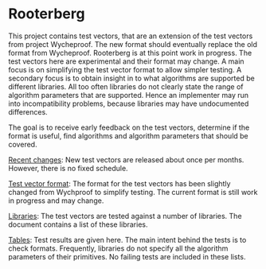 # Rooterberg

This project contains test vectors, that are an extension of the test vectors from project Wycheproof.
The new format should eventually replace the old format from Wycheproof.
Rooterberg is at this point work in progress. The test vectors here are experimental and their format may change.
A main focus is on simplifying the test vector format to allow simpler testing. A secondary focus is
to obtain insight in to what algorithms are supported be different libraries. All too often libraries
do not clearly state the range of algorithm parameters that are supported. Hence an implementer may
run into incompatibility problems, because libraries may have undocumented differences.

The goal is to receive early feedback on the test vectors, determine if the format is useful, find algorithms and
algorithm parameters that should be covered.

[Recent changes](doc/changes.md):
New test vectors are released about once per months. However, there is no fixed schedule.

[Test vector format](doc/test_vector_format.md):
The format for the test vectors has been slightly changed from Wychproof to simplify testing. The current format is still
work in progress and may change.

[Libraries](doc/libraries.md): The test vectors are tested against a number of libraries. The document contains a list
of these libraries.

[Tables](tables/README.md):  Test results are given here. The main intent behind the tests is to check
formats. Frequently, libraries do not specify all the algorithm parameters of their primitives.
No failing tests are included in these lists.

